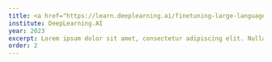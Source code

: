 ```yaml
---
title: <a href="https://learn.deeplearning.ai/finetuning-large-language-models">Finetuning Large Language Models</a>
institute: DeepLearning.AI
year: 2023
excerpt: Lorem ipsum dolor sit amet, consectetur adipiscing elit. Nullam ac sapien vel sem tristique consequat ac eu magna. Nulla condimentum erat quis enim tempor consequat.
order: 2
---
```

